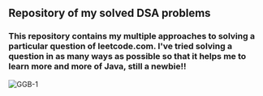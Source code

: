 ## Repository of my solved DSA problems

### This repository contains my multiple approaches to solving a particular question of leetcode.com. I've tried solving a question in as many ways as possible so that it helps me to learn more and more of Java, still a newbie!!


![GGB-1](https://user-images.githubusercontent.com/104157969/172911875-e413f07b-3edd-4492-bfd1-125d740fd8b0.jpeg)
